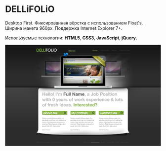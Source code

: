 # DELLiFOLiO

Desktop First. Фиксированная вёрстка с использованием Float's. Ширина макета 960px. Поддержка Internet Explorer 7+.

Используемые технологии: **HTML5**, **CSS3**, **JavaScript**, **jQuery**.

![DELLiFOLiO - Entire-Page](dellifolio.png)